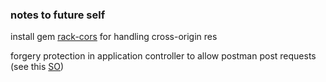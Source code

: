 ### notes to future self

install gem [rack-cors](https://github.com/cyu/rack-cors) for handling cross-origin res

forgery protection in application controller to allow postman post requests (see this [SO](https://stackoverflow.com/questions/41619177/actioncontroller-invalidauthenticitytoken-in-apiv1userscontrollercreate))


